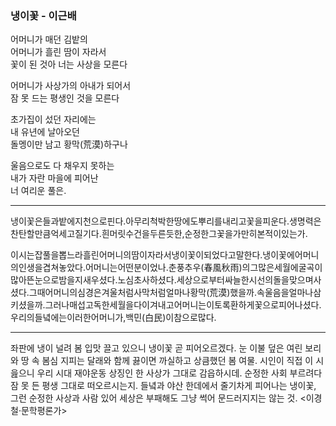 

### 냉이꽃 - 이근배

어머니가 매던 김밭의  
어머니가 흘린 땀이 자라서  
꽃이 된 것아 너는 사상을 모른다  
  
어머니가 사상가의 아내가 되어서  
잠 못 드는 평생인 것을 모른다  
  
초가집이 섰던 자리에는  
내 유년에 날아오던  
돌멩이만 남고 황막(荒漠)하구나  
  
울음으로도 다 채우지 못하는  
내가 자란 마을에 피어난  
너 여리운 풀은.

---

냉이꽃은들과밭에지천으로핀다.아무리척박한땅에도뿌리를내리고꽃을피운다.생명력은찬탄할만큼억세고질기다.흰머릿수건을두른듯한,순정한그꽃을가만히본적이있는가.

이시는잡풀을뽑느라흘린어머니의땀이자라서냉이꽃이되었다고말한다.냉이꽃에어머니의인생을겹쳐놓았다.어머니는어떤분이었나.춘풍추우(春風秋雨)의그많은세월에굴곡이많아뜬눈으로밤을지새우셨다.노심초사하셨다.세상으로부터싸늘한시선의돌을맞으며사셨다.그때어머니의심경은겨울처럼사막처럼얼마나황막(荒漠)했을까.속울음을얼마나삼키셨을까.그러나매섭고독한세월을다이겨내고어머니는이토록환하게꽃으로피어나셨다.우리의들녘에는이러한어머니가,백민(白民)이참으로많다.

------

좌판에 냉이 널려 봄 입맛 끌고 있으니 냉이꽃 곧 피어오르겠다. 눈 이불 덮은 여린 보리와 땅 속 봄심 지피는 달래와 함께 끓이면 까실하고 상큼했던 봄 여물. 시인이 직접 이 시 읊으니 우리 시대 재야운동 상징인 한 사상가 그대로 감읍하시데. 순정한 사회 부르려다 잠 못 든 평생 그대로 떠오르시는지. 들녘과 야산 한데에서 줄기차게 피어나는 냉이꽃, 그런 순정한 사상과 사람 있어 세상은 부패해도 그냥 썩어 문드러지지는 않는 것. <이경철·문학평론가>
<!--stackedit_data:
eyJoaXN0b3J5IjpbLTE2NjMwMTY0MThdfQ==
-->
